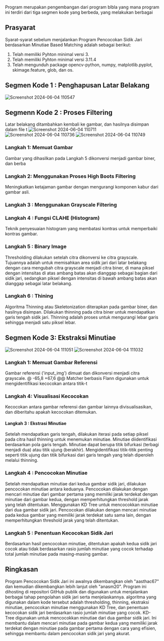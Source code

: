 Program merupakan pengembangan dari program blbla yang mana program ini terdiri dari tiga segmen kode yang berbeda, yang melakukan berbagai

## Prasyarat
Syarat-syarat sebelum menjalankan Program Pencocokan Sidik Jari berdasarkan Minutiae Based Matching adalah sebagai berikut:
1. Telah memiliki Pyhton minimal versi 3.
1. Telah memiliki Pyhton minimal versi 3.11.4
2. Telah mengunduh package opencv-python, numpy, matplotlib.pyplot, skimage.feature, glob, dan os.

## Segmen Kode 1 : Penghapusan Latar Belakang

![Screenshot 2024-06-04 110547](https://github.com/MeakhelG/Fingerprint-Minutiae-Based-Matching/assets/113085615/0a9b9c3c-1877-4993-9acf-e6e5b5c80ba4)

## Segmenn Kode 2 : Proses Filtering
Latar belakang ditambahkan kembali ke gambar, dan hasilnya disimpan dalam file t
![Screenshot 2024-06-04 110711](https://github.com/MeakhelG/Fingerprint-Minutiae-Based-Matching/assets/113085615/24a8371d-bf3f-4bc1-befd-c24df9eef468)
![Screenshot 2024-06-04 110736](https://github.com/MeakhelG/Fingerprint-Minutiae-Based-Matching/assets/113085615/b45ea42d-e2fe-46da-aae7-3270346e8123)
![Screenshot 2024-06-04 110749](https://github.com/MeakhelG/Fingerprint-Minutiae-Based-Matching/assets/113085615/d5e03bf3-9994-4d5d-bc16-ce12c0436499)


### Langkah 1: Memuat Gambar
Gambar yang dihasilkan pada Langkah 5 dikonversi menjadi gambar biner, dan berba
### Langkah 2: Menggunakan Proses High Boots Filtering
Meningkatkan ketajaman gambar dengan mengurangi komponen kabur dari gambar asli.
### Langkah 3 : Menggunakan Grayscale Filtering

### Langkah 4 : Fungsi CLAHE (Histogram)
Teknik penyesuaian histogram yang membatasi kontras untuk memperbaiki kontras gambar.
### Langkah 5 : Binary Image
Thresholding dilakukan setelah citra dikonversi ke citra grayscale. Tujuannya adalah untuk memisahkan area sidik jari dari latar belakang dengan cara mengubah citra grayscale menjadi citra biner, di mana piksel dengan intensitas di atas ambang batas akan dianggap sebagai bagian dari sidik jari, sedangkan piksel dengan intensitas di bawah ambang batas akan dianggap sebagai latar belakang.
### Langkah 6 : Thining 
Algoritma Thinning atau Skeletonization diterapkan pada gambar biner, dan hasilnya disimpan. Dilakukan thinning pada citra biner untuk mendapatkan garis tengah sidik jari. Thinning adalah proses untuk mengurangi lebar garis sehingga menjadi satu piksel lebar.

## Segmen Kode 3: Ekstraksi Minutiae 
![Screenshot 2024-06-04 111051](https://github.com/MeakhelG/Fingerprint-Minutiae-Based-Matching/assets/113085615/a298ab10-2c1a-47c1-93f1-a6c7e99d798f)
![Screenshot 2024-06-04 111032](https://github.com/MeakhelG/Fingerprint-Minutiae-Based-Matching/assets/113085615/ea9f353e-4164-49e1-b371-127d3f6ae45d)

### Langkah 1: Memuat Gambar Referensi
Gambar referensi ('input_img') dimuat dan dikonversi menjadi citra grayscale.
@ -65,8 +67,6 @@ Matcher berbasis Flann digunakan untuk mengidentifikasi kecocokan antara titik-t
### Langkah 4: Visualisasi Kecocokan
Kecocokan antara gambar referensi dan gambar lainnya divisualisasikan, dan diberitahu apakah kecocokan ditemukan.
#### Langkah 3 : Ekstrasi Minutiae
Setelah mendapatkan garis tengah, dilakukan iterasi pada setiap piksel pada citra hasil thinning untuk menemukan minutiae. Minutiae diidentifikasi berdasarkan pola garis tengah. Minutiae dapat berupa titik bifurkasi (terbagi menjadi dua) atau titik ujung (berakhir). Mengidentifikasi titik-titik penting seperti titik ujung dan titik bifurkasi dari garis tengah yang telah diperoleh melalui thinning.
### Langkah 4 : Pencocokan Minutiae
Setelah mendapatkan minutiae dari kedua gambar sidik jari, dilakukan pencocokan minutiae antara keduanya. Pencocokan dilakukan dengan mencari minutiae dari gambar pertama yang memiliki jarak terdekat dengan minutiae dari gambar kedua, dengan memperhitungkan threshold jarak yang telah ditentukan. Menggunakan KD Tree untuk mencocokkan minutiae dari dua gambar sidik jari. Pencocokan dilakukan dengan mencari minutiae pada kedua gambar yang memiliki jarak terdekat satu sama lain, dengan memperhitungkan threshold jarak yang telah ditentukan.
### Langkah 5 : Penentuan Kecocokan Sidik Jari 
Berdasarkan hasil pencocokan minutiae, ditentukan apakah kedua sidik jari cocok atau tidak berdasarkan rasio jumlah minutiae yang cocok terhadap total jumlah minutiae pada masing-masing gambar.
## Ringkasan
Program Pencocokan Sidik Jari ini awalnya dikembangkan oleh "aasthac67" dan kemudian dikembangkan lebih lanjut oleh "anasm20". Program ini dihosting di repositori GitHub publik dan digunakan untuk menjalankan berbagai tahap pengolahan sidik jari serta menjelaskannya.  algoritma yang digunakan dalam kode tersebut adalah thresholding, thinning, ekstraksi minutiae, pencocokan minutiae menggunakan KD Tree, dan penentuan kecocokan sidik jari berdasarkan rasio jumlah minutiae yang cocok. KD-Tree digunakan untuk mencocokkan minutiae dari dua gambar sidik jari. Ini membantu dalam mencari minutiae pada gambar kedua yang memiliki jarak terdekat dengan minutiae pada gambar pertama dengan cara yang efisien, sehingga membantu dalam pencocokan sidik jari yang akurat.
